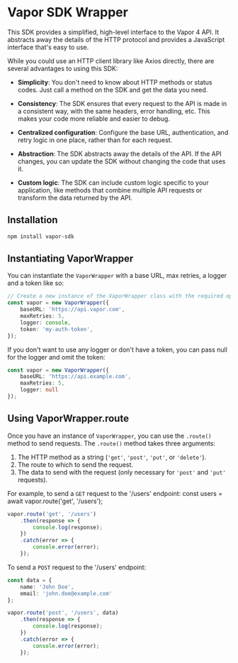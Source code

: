 # Vapor SDK Wrapper

This SDK provides a simplified, high-level interface to the Vapor 4 API. It abstracts away the details of the HTTP protocol and provides a JavaScript interface that's easy to use.

While you could use an HTTP client library like Axios directly, there are several advantages to using this SDK:

- **Simplicity**: You don't need to know about HTTP methods or status codes. Just call a method on the SDK and get the data you need.

- **Consistency**: The SDK ensures that every request to the API is made in a consistent way, with the same headers, error handling, etc. This makes your code more reliable and easier to debug.

- **Centralized configuration**: Configure the base URL, authentication, and retry logic in one place, rather than for each request.

- **Abstraction**: The SDK abstracts away the details of the API. If the API changes, you can update the SDK without changing the code that uses it.

- **Custom logic**: The SDK can include custom logic specific to your application, like methods that combine multiple API requests or transform the data returned by the API.

## Installation

```bash
npm install vapor-sdk
```

## Instantiating VaporWrapper
You can instantiate the `VaporWrapper` with a base URL, max retries, a logger and a token like so:

```typescript
// Create a new instance of the VaporWrapper class with the required options
const vapor = new VaporWrapper({
    baseURL: 'https://api.vapor.com',
    maxRetries: 5,
    logger: console,
    token: 'my-auth-token',
});
```

If you don't want to use any logger or don't have a token, you can pass null for the logger and omit the token:

```typescript
const vapor = new VaporWrapper({
    baseURL: 'https://api.example.com',
    maxRetries: 5,
    logger: null
});

```

## Using VaporWrapper.route

Once you have an instance of `VaporWrapper`, you can use the `.route()` method to send requests. The `.route()` method takes three arguments:

1. The HTTP method as a string (`'get'`, `'post'`, `'put'`, or `'delete'`).
2. The route to which to send the request.
3. The data to send with the request (only necessary for `'post'` and `'put'` requests).

For example, to send a `GET` request to the '/users' endpoint:
const users = await vapor.route('get', '/users');

```typescript
vapor.route('get', '/users')
    .then(response => {
        console.log(response);
    })
    .catch(error => {
        console.error(error);
    });
```

To send a `POST` request to the '/users' endpoint:

```typescript 
const data = {
    name: 'John Doe',
    email: 'john.doe@example.com'
};

vapor.route('post', '/users', data)
    .then(response => {
        console.log(response);
    })
    .catch(error => {
        console.error(error);
    });
```